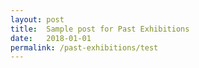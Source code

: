 ```yaml
---
layout: post
title:  Sample post for Past Exhibitions
date:   2018-01-01
permalink: /past-exhibitions/test
---
```

